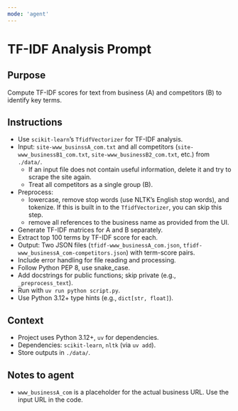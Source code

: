```yaml
---
mode: 'agent'
---
```

# TF-IDF Analysis Prompt
## Purpose
Compute TF-IDF scores for text from business (A) and competitors (B) to identify key terms.

## Instructions
- Use `scikit-learn`’s `TfidfVectorizer` for TF-IDF analysis.
- Input: `site-www_businssA_com.txt` and all competitors (`site-www_businessB1_com.txt`, `site-www_businessB2_com.txt`, etc.) from `./data/`.
    - If an input file does not contain useful information, delete it and try to scrape the site again.
    - Treat all competitors as a single group (B).
- Preprocess:
    - lowercase, remove stop words (use NLTK’s English stop words), and tokenize. If this is built in to the `TfidfVectorizer`, you can skip this step.
    - remove all references to the business name as provided from the UI.
- Generate TF-IDF matrices for A and B separately.
- Extract top 100 terms by TF-IDF score for each.
- Output: Two JSON files (`tfidf-www_businessA_com.json`, `tfidf-www_businessA_com-competitors.json`) with term-score pairs.
- Include error handling for file reading and processing.
- Follow Python PEP 8, use snake_case.
- Add docstrings for public functions; skip private (e.g., `_preprocess_text`).
- Run with `uv run python script.py`.
- Use Python 3.12+ type hints (e.g., `dict[str, float]`).

## Context
- Project uses Python 3.12+, `uv` for dependencies.
- Dependencies: `scikit-learn`, `nltk` (via `uv add`).
- Store outputs in `./data/`.

## Notes to agent
- `www_businessA_com` is a placeholder for the actual business URL. Use the input URL in the code.
